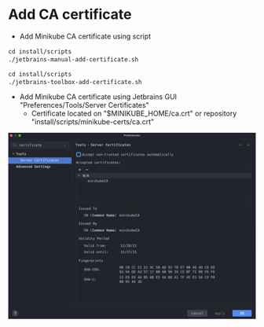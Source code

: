 # Add CA certificate
   * Add Minikube CA certificate using script
```commandline
cd install/scripts
./jetbrains-manual-add-certificate.sh
```

```commandline
cd install/scripts
./jetbrains-toolbox-add-certificate.sh
```

   * Add Minikube CA certificate using Jetbrains GUI "Preferences/Tools/Server Certificates"
      * Certificate located on "$MINIKUBE_HOME/ca.crt" or repository "install/scripts/minikube-certs/ca.crt" 

<img src="JetbrainsCertificate.png" width="800">